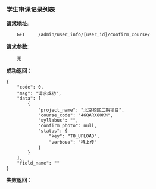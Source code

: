 ###  学生审课记录列表

**请求地址**:
```
    GET     /admin/user_info/[user_id]/confirm_course/
```

**请求参数**:
```
    无
```

**成功返回**：
```
{
    "code": 0,
    "msg": "请求成功",
    "data": [
        {
            "project_name": "北京校区二期项目",
            "course_code": "46QARX80KM",
            "syllabus": "",
            "confirm_photo": null,
            "status": {
                "key": "TO_UPLOAD",
                "verbose": "待上传"
            }
        }
    ],
    "field_name": ""
}
```

**失败返回**：
```

```